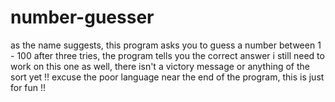 # number-guesser
as the name suggests, this program asks you to guess a number between 1 - 100
after three tries, the program tells you the correct answer
i still need to work on this one as well, there isn't a victory message or anything of the sort yet
!! excuse the poor language near the end of the program, this is just for fun !!
